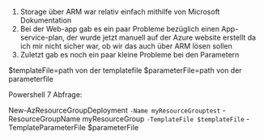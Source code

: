 1. Storage über ARM war relativ einfach mithilfe von Microsoft Dokumentation
2. Bei der Web-app gab es ein paar Probleme bezüglich einen App-service-plan, der wurde jetzt manuell auf der Azure website erstellt
	da ich mir nicht sicher war, ob wir das auch über ARM lösen sollen
3. Zuletzt gab es noch ein paar kleine Probleme bei den Parametern


$templateFile=path von der templatefile
$parameterFile=path von der parameterfile

Powershell 7 Abfrage:

New-AzResourceGroupDeployment `
  -Name myResourceGrouptest `
  -ResourceGroupName myResourceGroup `
  -TemplateFile $templateFile `
  -TemplateParameterFile $parameterFile